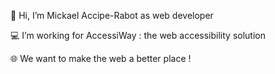👋 Hi, I’m Mickael Accipe-Rabot as web developer

💻 I’m working for AccessiWay : the web accessibility solution

🌐 We want to make the web a better place !
